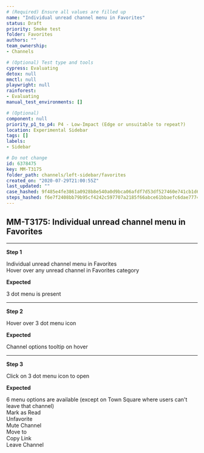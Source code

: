 ```yaml
---
# (Required) Ensure all values are filled up
name: "Individual unread channel menu in Favorites"
status: Draft
priority: Smoke test
folder: Favorites
authors: ""
team_ownership: 
- Channels

# (Optional) Test type and tools
cypress: Evaluating
detox: null
mmctl: null
playwright: null
rainforest: 
- Evaluating
manual_test_environments: []

# (Optional)
component: null
priority_p1_to_p4: P4 - Low-Impact (Edge or unsuitable to repeat?)
location: Experimental Sidebar
tags: []
labels: 
- Sidebar

# Do not change
id: 6378475
key: MM-T3175
folder_path: channels/left-sidebar/favorites
created_on: "2020-07-29T21:00:55Z"
last_updated: ""
case_hashed: 9f485e4fe3861a0928b8e540a0d9bca06afdf7d53df527460e741cb1d6b0822e096a053952173e29ec0eaa9aa6fcad2b
steps_hashed: f6e7f2408bb79b95cf4242c597707a2185f66abce61bbaefc6dae77745b6017ad05fae88b8741dbd983ca55304752647
---
```


## MM-T3175: Individual unread channel menu in Favorites

---

**Step 1**

Individual unread channel menu in Favorites\
Hover over any unread channel in Favorites category

**Expected**

3 dot menu is present

---

**Step 2**

Hover over 3 dot menu icon

**Expected**

Channel options tooltip on hover

---

**Step 3**

Click on 3 dot menu icon to open

**Expected**

6 menu options are available (except on Town Square where users can't leave that channel)\
Mark as Read\
Unfavorite\
Mute Channel\
Move to\
Copy Link\
Leave Channel

